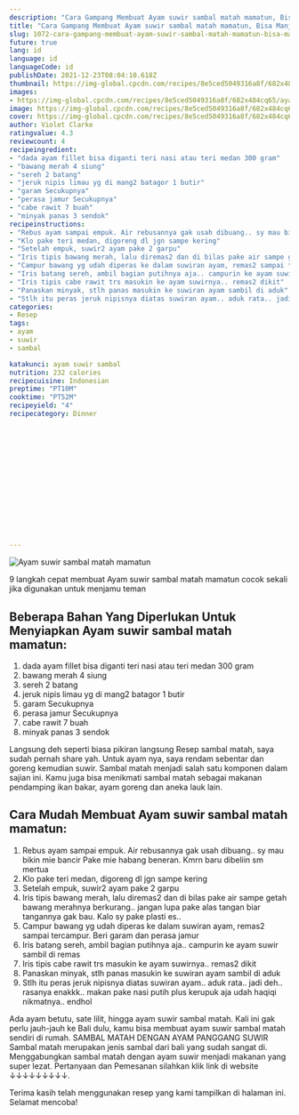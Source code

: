 ```yaml
---
description: "Cara Gampang Membuat Ayam suwir sambal matah mamatun, Bisa Manjain Lidah"
title: "Cara Gampang Membuat Ayam suwir sambal matah mamatun, Bisa Manjain Lidah"
slug: 1072-cara-gampang-membuat-ayam-suwir-sambal-matah-mamatun-bisa-manjain-lidah
future: true
lang: id
language: id
languageCode: id
publishDate: 2021-12-23T08:04:10.618Z 
thumbnail: https://img-global.cpcdn.com/recipes/8e5ced5049316a8f/682x484cq65/ayam-suwir-sambal-matah-mamatun-foto-resep-utama.webp
images:
- https://img-global.cpcdn.com/recipes/8e5ced5049316a8f/682x484cq65/ayam-suwir-sambal-matah-mamatun-foto-resep-utama.webp
image: https://img-global.cpcdn.com/recipes/8e5ced5049316a8f/682x484cq65/ayam-suwir-sambal-matah-mamatun-foto-resep-utama.webp
cover: https://img-global.cpcdn.com/recipes/8e5ced5049316a8f/682x484cq65/ayam-suwir-sambal-matah-mamatun-foto-resep-utama.webp
author: Violet Clarke
ratingvalue: 4.3
reviewcount: 4
recipeingredient:
- "dada ayam fillet bisa diganti teri nasi atau teri medan 300 gram"
- "bawang merah 4 siung"
- "sereh 2 batang"
- "jeruk nipis limau yg di mang2 batagor 1 butir"
- "garam Secukupnya"
- "perasa jamur Secukupnya"
- "cabe rawit 7 buah"
- "minyak panas 3 sendok"
recipeinstructions:
- "Rebus ayam sampai empuk. Air rebusannya gak usah dibuang.. sy mau bikin mie bancir Pake mie habang beneran. Kmrn baru dibeliin sm mertua"
- "Klo pake teri medan, digoreng dl jgn sampe kering"
- "Setelah empuk, suwir2 ayam pake 2 garpu"
- "Iris tipis bawang merah, lalu diremas2 dan di bilas pake air sampe getah bawang merahnya berkurang.. jangan lupa pake alas tangan biar tangannya gak bau. Kalo sy pake plasti es.."
- "Campur bawang yg udah diperas ke dalam suwiran ayam, remas2 sampai tercampur. Beri garam dan perasa jamur"
- "Iris batang sereh, ambil bagian putihnya aja.. campurin ke ayam suwir sambil di remas"
- "Iris tipis cabe rawit trs masukin ke ayam suwirnya.. remas2 dikit"
- "Panaskan minyak, stlh panas masukin ke suwiran ayam sambil di aduk"
- "Stlh itu peras jeruk nipisnya diatas suwiran ayam.. aduk rata.. jadi deh.. rasanya enakkk.. makan pake nasi putih plus kerupuk aja udah haqiqi nikmatnya.. endhol"
categories:
- Resep
tags:
- ayam
- suwir
- sambal

katakunci: ayam suwir sambal 
nutrition: 232 calories
recipecuisine: Indonesian
preptime: "PT10M"
cooktime: "PT52M"
recipeyield: "4"
recipecategory: Dinner


     
    
    
    
    
    
    
    
    
    
    
      
    
---
```



![Ayam suwir sambal matah mamatun](https://img-global.cpcdn.com/recipes/8e5ced5049316a8f/682x484cq65/ayam-suwir-sambal-matah-mamatun-foto-resep-utama.webp)

9 langkah cepat membuat  Ayam suwir sambal matah mamatun cocok sekali jika digunakan untuk menjamu teman

<!--inarticleads1-->

## Beberapa Bahan Yang Diperlukan Untuk Menyiapkan Ayam suwir sambal matah mamatun:

1. dada ayam fillet bisa diganti teri nasi atau teri medan 300 gram
1. bawang merah 4 siung
1. sereh 2 batang
1. jeruk nipis limau yg di mang2 batagor 1 butir
1. garam Secukupnya
1. perasa jamur Secukupnya
1. cabe rawit 7 buah
1. minyak panas 3 sendok

Langsung deh seperti biasa pikiran langsung Resep sambal matah, saya sudah pernah share yah. Untuk ayam nya, saya rendam sebentar dan goreng kemudian suwir. Sambal matah menjadi salah satu komponen dalam sajian ini. Kamu juga bisa menikmati sambal matah sebagai makanan pendamping ikan bakar, ayam goreng dan aneka lauk lain. 

<!--inarticleads2-->

## Cara Mudah Membuat Ayam suwir sambal matah mamatun:

1. Rebus ayam sampai empuk. Air rebusannya gak usah dibuang.. sy mau bikin mie bancir Pake mie habang beneran. Kmrn baru dibeliin sm mertua
1. Klo pake teri medan, digoreng dl jgn sampe kering
1. Setelah empuk, suwir2 ayam pake 2 garpu
1. Iris tipis bawang merah, lalu diremas2 dan di bilas pake air sampe getah bawang merahnya berkurang.. jangan lupa pake alas tangan biar tangannya gak bau. Kalo sy pake plasti es..
1. Campur bawang yg udah diperas ke dalam suwiran ayam, remas2 sampai tercampur. Beri garam dan perasa jamur
1. Iris batang sereh, ambil bagian putihnya aja.. campurin ke ayam suwir sambil di remas
1. Iris tipis cabe rawit trs masukin ke ayam suwirnya.. remas2 dikit
1. Panaskan minyak, stlh panas masukin ke suwiran ayam sambil di aduk
1. Stlh itu peras jeruk nipisnya diatas suwiran ayam.. aduk rata.. jadi deh.. rasanya enakkk.. makan pake nasi putih plus kerupuk aja udah haqiqi nikmatnya.. endhol


Ada ayam betutu, sate lilit, hingga ayam suwir sambal matah. Kali ini gak perlu jauh-jauh ke Bali dulu, kamu bisa membuat ayam suwir sambal matah sendiri di rumah. SAMBAL MATAH DENGAN AYAM PANGGANG SUWIR Sambal matah merupakan jenis sambal dari bali yang sudah sangat di. Menggabungkan sambal matah dengan ayam suwir menjadi makanan yang super lezat. Pertanyaan dan Pemesanan silahkan klik link di website ↓↓↓↓↓↓↓↓↓. 

Terima kasih telah menggunakan resep yang kami tampilkan di halaman ini. Selamat mencoba!
